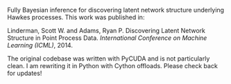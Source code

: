 Fully Bayesian inference for discovering latent network structure underlying Hawkes processes. This work was 
 published in:
 
 Linderman, Scott W. and Adams, Ryan P. Discovering Latent Network Structure in Point Process Data. 
 *International Conference on Machine Learning (ICML)*, 2014.
  
The original codebase was written with PyCUDA and is not particularly clean. I am rewriting it in Python with Cython 
  offloads. Please check back for updates! 
  
  